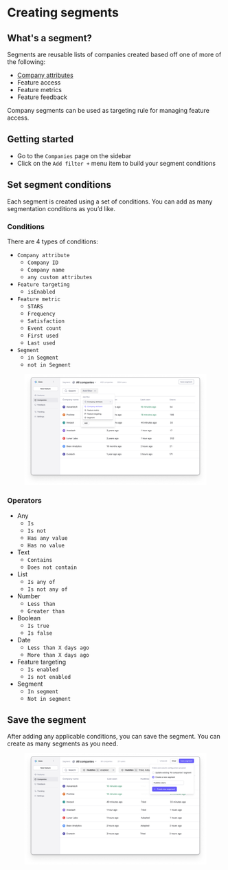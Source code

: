 # Creating segments

## What's a segment?

Segments are reusable lists of companies created based off one of more of the following:

* [Company attributes](../../introduction/concepts/company/attribute.md)&#x20;
* Feature access
* Feature metrics
* Feature feedback

Company segments can be used as targeting rule for managing feature access.

## Getting started <a href="#get-started" id="get-started"></a>

* Go to the `Companies` page on the sidebar
* Click on the `Add filter +` menu item to build your segment conditions

## Set segment conditions

Each segment is created using a set of conditions. You can add as many segmentation conditions as you’d like.&#x20;

### Conditions

There are 4 types of conditions:

* `Company attribute`
  * `Company ID`
  * `Company name`
  * `any custom attributes`
* `Feature targeting`&#x20;
  * `isEnabled`
* `Feature metric`&#x20;
  * `STARS`
  * `Frequency`
  * `Satisfaction`
  * `Event count`
  * `First used`
  * `Last used`
* `Segment`&#x20;
  * `in Segment`
  * `not in Segment`

<figure><img src="../../.gitbook/assets/Company segment filters-min.png" alt=""><figcaption></figcaption></figure>

### **Operators**

* Any
  * `Is`
  * `Is not`
  * `Has any value`
  * `Has no value`
* Text
  * `Contains`
  * `Does not contain`
* List
  * `Is any of`
  * `Is not any of`
* Number
  * `Less than`
  * `Greater than`
* Boolean
  * `Is true`
  * `Is false`
* Date
  * `Less than X days ago`
  * `More than X days ago`
* Feature targeting
  * `Is enabled`
  * `Is not enabled`
* Segment
  * `In segment`
  * `Not in segment`

## Save the segment

After adding any applicable conditions, you can save the segment. You can create as many segments as you need.

<figure><img src="../../.gitbook/assets/Saving New Segment-min.png" alt=""><figcaption></figcaption></figure>
